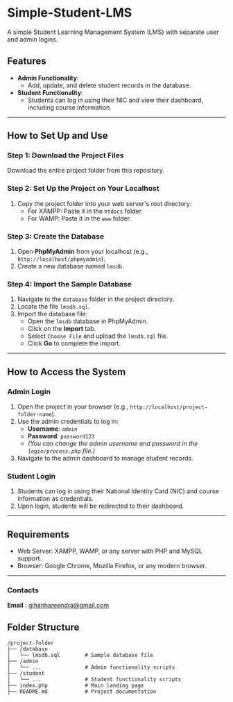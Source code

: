 # Simple-Student-LMS  
A simple Student Learning Management System (LMS) with separate user and admin logins.  

## Features  
- **Admin Functionality**:  
  - Add, update, and delete student records in the database.  
- **Student Functionality**:  
  - Students can log in using their NIC and view their dashboard, including course information.  

---

## How to Set Up and Use  

### **Step 1: Download the Project Files**  
Download the entire project folder from this repository.  

### **Step 2: Set Up the Project on Your Localhost**  
1. Copy the project folder into your web server's root directory:  
   - For XAMPP: Paste it in the `htdocs` folder.  
   - For WAMP: Paste it in the `www` folder.  

### **Step 3: Create the Database**  
1. Open **PhpMyAdmin** from your localhost (e.g., `http://localhost/phpmyadmin`).  
2. Create a new database named `lmsdb`.  

### **Step 4: Import the Sample Database**  
1. Navigate to the `database` folder in the project directory.  
2. Locate the file `lmsdb.sql`.  
3. Import the database file:  
   - Open the `lmsdb` database in PhpMyAdmin.  
   - Click on the **Import** tab.  
   - Select `Choose File` and upload the `lmsdb.sql` file.  
   - Click **Go** to complete the import.  

---

## How to Access the System  

### **Admin Login**  
1. Open the project in your browser (e.g., `http://localhost/project-folder-name`).  
2. Use the admin credentials to log in:  
   - **Username**: `admin`  
   - **Password**: `password123`  
   - *(You can change the admin username and password in the `login/process.php` file.)*  
3. Navigate to the admin dashboard to manage student records.  

### **Student Login**  
1. Students can log in using their National Identity Card (NIC) and course information as credentials.  
2. Upon login, students will be redirected to their dashboard.  

---

## Requirements  
- Web Server: XAMPP, WAMP, or any server with PHP and MySQL support.  
- Browser: Google Chrome, Mozilla Firefox, or any modern browser.  

---
### Contacts
**Email** : gihanhareendra@gmail.com

## Folder Structure  
```plaintext
/project-folder
├── /database
│   └── lmsdb.sql        # Sample database file
├── /admin
│   └── ...              # Admin functionality scripts
├── /student
│   └── ...              # Student functionality scripts
├── index.php            # Main landing page
├── README.md            # Project documentation
